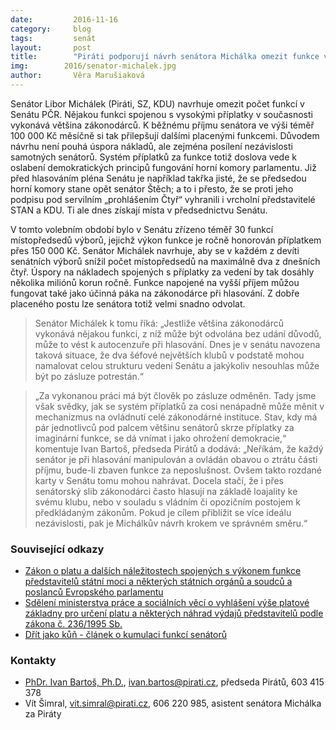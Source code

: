 ```yaml
---
date:         2016-11-16
category:     blog
tags:         senát
layout:       post
title:        "Piráti podporují návrh senátora Michálka omezit funkce v Senátu." 
img:        2016/senator-michalek.jpg
author:       Věra Marušiaková
---
```


Senátor Libor Michálek (Piráti, SZ, KDU) navrhuje omezit počet funkcí v Senátu PČR. Nějakou funkci spojenou s vysokými příplatky v současnosti vykonává většina zákonodárců. K běžnému příjmu senátora ve výši téměř 100 000 Kč měsíčně si tak přilepšují dalšími placenými funkcemi. Důvodem návrhu není pouhá úspora nákladů, ale zejména posílení nezávislosti samotných senátorů. Systém příplatků za funkce totiž doslova vede k oslabení demokratických principů fungování horní komory parlamentu. Již před hlasováním pléna Senátu je například takřka jisté, že se předsedou horní komory stane opět senátor Štěch; a to i přesto, že se proti jeho podpisu pod servilním „prohlášením Čtyř“ vyhranili i vrcholní představitelé STAN a KDU. Ti ale dnes získají místa v předsednictvu Senátu.

V tomto volebním období bylo v Senátu zřízeno téměř 30 funkcí místopředsedů výborů, jejichž výkon funkce je ročně honorován příplatkem přes 150 000 Kč. Senátor Michálek navrhuje, aby se v každém z devíti senátních výborů snížil počet místopředsedů na maximálně dva z dnešních čtyř. Úspory na nákladech spojených s příplatky za vedení by tak dosáhly několika miliónů korun ročně. Funkce napojené na vyšší příjem můžou fungovat také jako účinná páka na zákonodárce při hlasování. Z dobře placeného postu lze senátora totiž velmi snadno odvolat.

> Senátor Michálek k tomu říká: „Jestliže většina zákonodárců vykonává nějakou funkci, z níž může být odvolána bez udání důvodů, může to vést k autocenzuře při hlasování. Dnes je v senátu navozena taková situace, že dva šéfové největších klubů v podstatě mohou namalovat celou strukturu vedení Senátu a jakýkoliv nesouhlas může být po zásluze potrestán.“

> „Za vykonanou práci má být člověk po zásluze odměněn. Tady jsme však svědky, jak se systém příplatků za cosi nenápadně může měnit v mechanizmus na ovládnutí celé zákonodárné instituce. Stav, kdy má pár jednotlivců pod palcem většinu senátorů skrze příplatky za imaginární funkce, se dá vnímat i jako ohrožení demokracie,“ komentuje Ivan Bartoš, předseda Pirátů a dodává: „Neříkám, že každý senátor je při hlasování manipulován a ovládán obavou o ztrátu části příjmu, bude-li zbaven funkce za neposlušnost. Ovšem takto rozdané karty v Senátu tomu mohou nahrávat. Docela stačí, že i přes senátorský slib zákonodárci často hlasují na základě loajality ke svému klubu, nebo v souladu s vládním či opozičním postojem k předkládaným zákonům. Pokud je cílem přiblížit se více ideálu nezávislosti, pak je Michálkův návrh krokem ve správném směru.“

### Související odkazy

* [Zákon o platu a dalších náležitostech spojených s výkonem funkce představitelů státní moci a některých státních orgánů a soudců a poslanců Evropského parlamentu](https://portal.gov.cz/app/zakony/zakonPar.jsp?idBiblio=43257&fulltext=236~2F1995&rpp=100#local-content)
* [Sdělení ministerstva práce a sociálních věcí o vyhlášení výše platové základny pro určení platu a některých náhrad výdajů představitelů podle zákona č. 236/1995 Sb.](https://portal.gov.cz/app/zakony/zakonPar.jsp?idBiblio=85175&fulltext=329~2F2015&rpp=15#local-content)
* [Dřít jako kůň - článek o kumulaci funkcí senátorů](http://www.piratskelisty.cz/clanek-1568-drit-jako-kun-pripojte-se-k-petici-proti-kumulaci-funkci)

### Kontakty

* [PhDr. Ivan Bartoš, Ph.D.](https://www.pirati.cz/lide/ivan_bartos), [ivan.bartos@pirati.cz](mailto:ivan.bartos@pirati.cz), předseda Pirátů, 603 415 378
* Vít Šimral, vit.simral@pirati.cz, 606 220 985, asistent senátora Michálka za Piráty
